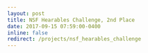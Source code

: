 ```yaml
---
layout: post
title: NSF Hearables Challenge, 2nd Place
date: 2017-09-15 07:59:00-0400
inline: false
redirect: /projects/nsf_hearables_challenge
---
```


<!-- Awarded 2nd Place at the 2017 NSF Hearables Challenge with Dr. Kehtarnavaz for creating a real-time noise reduction iPhone app to help people with hearing loss hear better in noisy environments -->
